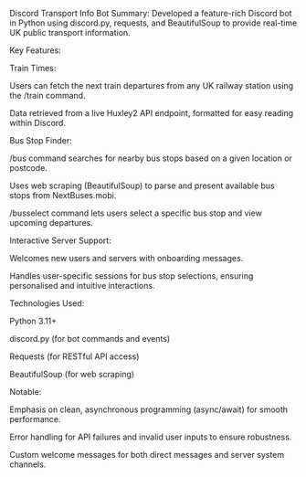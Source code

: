 Discord Transport Info Bot
Summary:
Developed a feature-rich Discord bot in Python using discord.py, requests, and BeautifulSoup to provide real-time UK public transport information.

Key Features:

Train Times:

Users can fetch the next train departures from any UK railway station using the /train command.

Data retrieved from a live Huxley2 API endpoint, formatted for easy reading within Discord.

Bus Stop Finder:

/bus command searches for nearby bus stops based on a given location or postcode.

Uses web scraping (BeautifulSoup) to parse and present available bus stops from NextBuses.mobi.

/busselect command lets users select a specific bus stop and view upcoming departures.

Interactive Server Support:

Welcomes new users and servers with onboarding messages.

Handles user-specific sessions for bus stop selections, ensuring personalised and intuitive interactions.

Technologies Used:

Python 3.11+

discord.py (for bot commands and events)

Requests (for RESTful API access)

BeautifulSoup (for web scraping)


Notable:

Emphasis on clean, asynchronous programming (async/await) for smooth performance.

Error handling for API failures and invalid user inputs to ensure robustness.

Custom welcome messages for both direct messages and server system channels.
